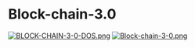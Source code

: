 # Block-chain-3.0
[![BLOCK-CHAIN-3-0-DOS.png](https://i.postimg.cc/DyTtz3Xf/BLOCK-CHAIN-3-0-DOS.png)](https://postimg.cc/G9XMMNK6)
[![Block-chain-3-0.png](https://i.postimg.cc/Vkspj9g3/Block-chain-3-0.png)](https://postimg.cc/yk5LKZwP)
